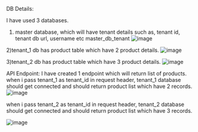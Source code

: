 DB Details:

I have used 3 databases.
1) master database, which will have tenant details such as, tenant id, tenant db url, username etc
master_db_tenant
![image](https://github.com/shubham-mhatre/spring-boot-r2dbc-multi-tenant/assets/55918816/87f77519-509c-44bc-90cd-1c9b2fffe887)

2)tenant_1 db has product table which have 2 product details.
![image](https://github.com/shubham-mhatre/spring-boot-r2dbc-multi-tenant/assets/55918816/c65c137e-8271-4314-a88c-6f75a77f7acb)

3)tenant_2 db has product table which have 3 product details.
![image](https://github.com/shubham-mhatre/spring-boot-r2dbc-multi-tenant/assets/55918816/bae3bf29-8b80-419e-9934-f6ef1b38baa7)

API Endpoint:
I have created 1 endpoint which will return list of products.
when i pass tenant_1 as tenant_id in request header, tenant_1 database should get connected and should return product list which have 2 records.
![image](https://github.com/shubham-mhatre/spring-boot-r2dbc-multi-tenant/assets/55918816/6262c657-b46d-4600-b40d-3d384478a072)

when i pass tenant_2 as tenant_id in request header, tenant_2 database should get connected and should return product list which have 3 records.

![image](https://github.com/shubham-mhatre/spring-boot-r2dbc-multi-tenant/assets/55918816/5c93653e-158b-4967-958d-ab0de5312155)

